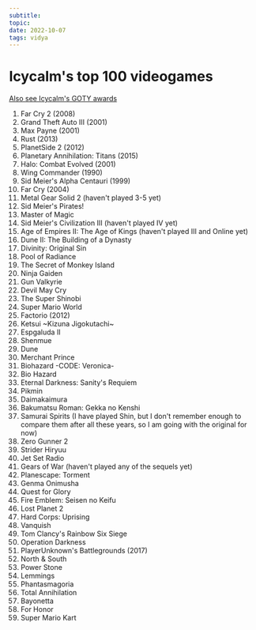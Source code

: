 ```yaml
---
subtitle:
topic:
date: 2022-10-07
tags: vidya
---
```

# Icycalm's top 100 videogames

[Also see Icycalm's GOTY awards]()

01. Far Cry 2 (2008)
02. Grand Theft Auto III (2001)
03. Max Payne (2001)
04. Rust (2013)
05. PlanetSide 2 (2012)
06. Planetary Annihilation: Titans (2015)
07. Halo: Combat Evolved (2001)
08. Wing Commander (1990)
09. Sid Meier's Alpha Centauri (1999)
10. Far Cry (2004)
11. Metal Gear Solid 2 (haven't played 3-5 yet)
12. Sid Meier's Pirates!
13. Master of Magic
14. Sid Meier's Civilization III (haven't played IV yet)
15. Age of Empires II: The Age of Kings (haven't played III and Online yet)
16. Dune II: The Building of a Dynasty
17. Divinity: Original Sin
18. Pool of Radiance
19. The Secret of Monkey Island
20. Ninja Gaiden
21. Gun Valkyrie
22. Devil May Cry
23. The Super Shinobi
24. Super Mario World
25. Factorio (2012)
26. Ketsui ~Kizuna Jigokutachi~
27. Espgaluda II
28. Shenmue
29. Dune
30. Merchant Prince
31. Biohazard -CODE: Veronica-
32. Bio Hazard
33. Eternal Darkness: Sanity's Requiem
34. Pikmin
35. Daimakaimura
36. Bakumatsu Roman: Gekka no Kenshi
37. Samurai Spirits (I have played Shin, but I don't remember enough to compare them after all these years, so I am going with the original for now)
38. Zero Gunner 2
39. Strider Hiryuu
40. Jet Set Radio
41. Gears of War (haven't played any of the sequels yet)
42. Planescape: Torment
43. Genma Onimusha
44. Quest for Glory
45. Fire Emblem: Seisen no Keifu
46. Lost Planet 2
47. Hard Corps: Uprising
48. Vanquish
49. Tom Clancy's Rainbow Six Siege
50. Operation Darkness
51. PlayerUnknown's Battlegrounds (2017)
52. North & South
53. Power Stone
54. Lemmings
55. Phantasmagoria
56. Total Annihilation
57. Bayonetta
58. For Honor
59. Super Mario Kart